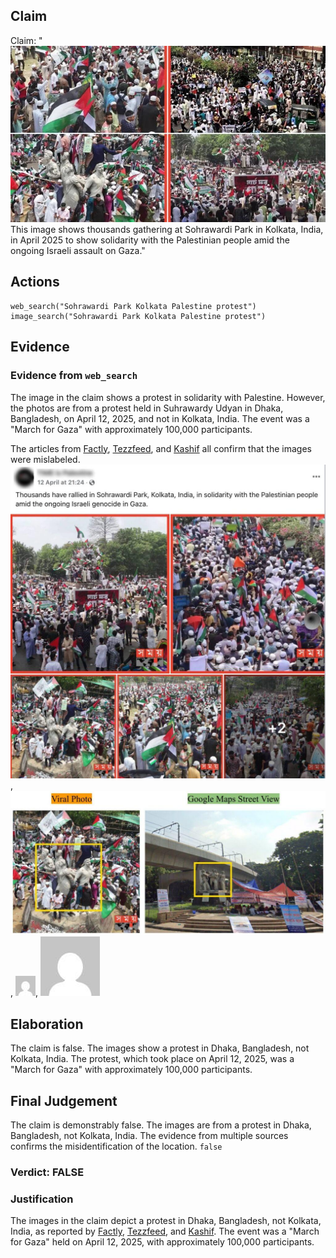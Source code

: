 ## Claim
Claim: "![image 37](media/62.jpg) This image shows thousands gathering at Sohrawardi Park in Kolkata, India, in April 2025 to show solidarity with the Palestinian people amid the ongoing Israeli assault on Gaza."

## Actions
```
web_search("Sohrawardi Park Kolkata Palestine protest")
image_search("Sohrawardi Park Kolkata Palestine protest")
```

## Evidence
### Evidence from `web_search`
The image in the claim shows a protest in solidarity with Palestine. However, the photos are from a protest held in Suhrawardy Udyan in Dhaka, Bangladesh, on April 12, 2025, and not in Kolkata, India. The event was a "March for Gaza" with approximately 100,000 participants.

The articles from [Factly](https://factly.in/photos-of-a-protest-held-in-solidarity-with-palestine-in-dhaka-bangladesh-are-falsely-shared-as-those-from-kolkata/), [Tezzfeed](https://tezzfeed.com/latest-news/palestinian-media-shares-bangladeshs-pro-gaza-protest-photos-mistakenly-labels-them-as-kolkata-1744522142539), and [Kashif](https://kashif.ps/en/index.php/2025/04/14/images-of-demonstration-in-solidarity-with-palestine-from-bangladesh-circulate-as-from-india/) all confirm that the images were mislabeled. ![image 5422](media/2025-08-23_01-41-1755913265-318914.jpg), ![image 5425](media/2025-08-23_01-41-1755913273-290121.jpg), ![image 5433](media/2025-08-23_01-41-1755913280-402649.jpg), ![image 5436](media/2025-08-23_01-41-1755913295-226450.jpg)


## Elaboration
The claim is false. The images show a protest in Dhaka, Bangladesh, not Kolkata, India. The protest, which took place on April 12, 2025, was a "March for Gaza" with approximately 100,000 participants.


## Final Judgement
The claim is demonstrably false. The images are from a protest in Dhaka, Bangladesh, not Kolkata, India. The evidence from multiple sources confirms the misidentification of the location. `false`

### Verdict: FALSE

### Justification
The images in the claim depict a protest in Dhaka, Bangladesh, not Kolkata, India, as reported by [Factly](https://factly.in/photos-of-a-protest-held-in-solidarity-with-palestine-in-dhaka-bangladesh-are-falsely-shared-as-those-from-kolkata/), [Tezzfeed](https://tezzfeed.com/latest-news/palestinian-media-shares-bangladeshs-pro-gaza-protest-photos-mistakenly-labels-them-as-kolkata-1744522142539), and [Kashif](https://kashif.ps/en/index.php/2025/04/14/images-of-demonstration-in-solidarity-with-palestine-from-bangladesh-circulate-as-from-india/). The event was a "March for Gaza" held on April 12, 2025, with approximately 100,000 participants.
